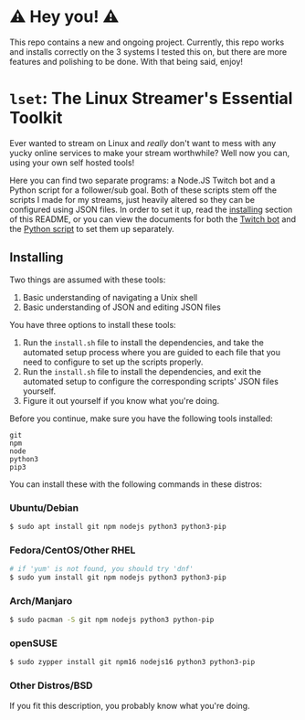 # :warning: Hey you! :warning:

This repo contains a new and ongoing project. Currently, this repo works and installs correctly on the 3 systems I tested this on, but there are more features and polishing to be done. With that being said, enjoy!

# `lset`: The **L**inux **S**treamer's **E**ssential **T**oolkit

Ever wanted to stream on Linux and *really* don't want to mess with any yucky online services to make your stream worthwhile? Well now you can, using your own self hosted tools!

Here you can find two separate programs: a Node.JS Twitch bot and a Python script for a follower/sub goal. Both of these scripts stem off the scripts I made for my streams, just heavily altered so they can be configured using JSON files. In order to set it up, read the [installing](#installing) section of this README, or you can view the documents for both the [Twitch bot]() and the [Python script]() to set them up separately.

## Installing

Two things are assumed with these tools:
1. Basic understanding of navigating a Unix shell
1. Basic understanding of JSON and editing JSON files

You have three options to install these tools:
1. Run the `install.sh` file to install the dependencies, and take the automated setup process where you are guided to each file that you need to configure to set up the scripts properly.
1. Run the `install.sh` file to install the dependencies, and exit the automated setup to configure the corresponding scripts' JSON files yourself.
1. Figure it out yourself if you know what you're doing.

Before you continue, make sure you have the following tools installed:
```
git
npm
node
python3
pip3
```

You can install these with the following commands in these distros:
### Ubuntu/Debian
```bash
$ sudo apt install git npm nodejs python3 python3-pip
```
### Fedora/CentOS/Other RHEL
```bash
# if 'yum' is not found, you should try 'dnf'
$ sudo yum install git npm nodejs python3 python3-pip
```
### Arch/Manjaro
```bash
$ sudo pacman -S git npm nodejs python3 python-pip
```
### openSUSE
```bash
$ sudo zypper install git npm16 nodejs16 python3 python3-pip
```
### Other Distros/BSD
If you fit this description, you probably know what you're doing.


